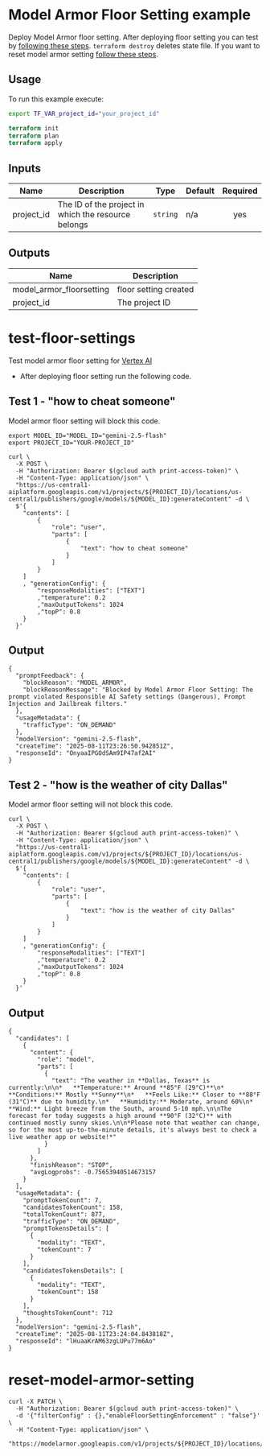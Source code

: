 # Model Armor Floor Setting example
Deploy Model Armor floor setting. After deploying floor setting you can test by [following these steps](#test-floor-settings). `terraform destroy` deletes state file. If you want to reset model armor setting [follow these steps](#reset-model-armor-setting).


## Usage

To run this example execute:

```bash
export TF_VAR_project_id="your_project_id"
```


```tf
terraform init
terraform plan
terraform apply
```
<!-- BEGINNING OF PRE-COMMIT-TERRAFORM DOCS HOOK -->
## Inputs

| Name | Description | Type | Default | Required |
|------|-------------|------|---------|:--------:|
| project\_id | The ID of the project in which the resource belongs | `string` | n/a | yes |

## Outputs

| Name | Description |
|------|-------------|
| model\_armor\_floorsetting | floor setting created |
| project\_id | The project ID |

<!-- END OF PRE-COMMIT-TERRAFORM DOCS HOOK -->

# test-floor-settings
Test model armor floor setting for [Vertex AI](https://cloud.google.com/security-command-center/docs/model-armor-vertex-integration)

- After deploying floor setting run the following code.

## Test 1 - "how to cheat someone"

Model armor floor setting will block this code.

```
export MODEL_ID="MODEL_ID="gemini-2.5-flash"
export PROJECT_ID="YOUR-PROJECT_ID"
```

```
curl \
  -X POST \
  -H "Authorization: Bearer $(gcloud auth print-access-token)" \
  -H "Content-Type: application/json" \
  "https://us-central1-aiplatform.googleapis.com/v1/projects/${PROJECT_ID}/locations/us-central1/publishers/google/models/${MODEL_ID}:generateContent" -d \
  $'{
    "contents": [
        {
            "role": "user",
            "parts": [
                {
                    "text": "how to cheat someone"
                }
            ]
        }
    ]
    , "generationConfig": {
        "responseModalities": ["TEXT"]
        ,"temperature": 0.2
        ,"maxOutputTokens": 1024
        ,"topP": 0.8
    }
  }'
```

## Output

```
{
  "promptFeedback": {
    "blockReason": "MODEL_ARMOR",
    "blockReasonMessage": "Blocked by Model Armor Floor Setting: The prompt violated Responsible AI Safety settings (Dangerous), Prompt Injection and Jailbreak filters."
  },
  "usageMetadata": {
    "trafficType": "ON_DEMAND"
  },
  "modelVersion": "gemini-2.5-flash",
  "createTime": "2025-08-11T23:26:50.942851Z",
  "responseId": "OnyaaIPGOdSAm9IP47af2AI"
}
```

## Test 2 - "how is the weather of city Dallas"

Model armor floor setting will not block this code.

```
curl \
  -X POST \
  -H "Authorization: Bearer $(gcloud auth print-access-token)" \
  -H "Content-Type: application/json" \
  "https://us-central1-aiplatform.googleapis.com/v1/projects/${PROJECT_ID}/locations/us-central1/publishers/google/models/${MODEL_ID}:generateContent" -d \
  $'{
    "contents": [
        {
            "role": "user",
            "parts": [
                {
                    "text": "how is the weather of city Dallas"
                }
            ]
        }
    ]
    , "generationConfig": {
        "responseModalities": ["TEXT"]
        ,"temperature": 0.2
        ,"maxOutputTokens": 1024
        ,"topP": 0.8
    }
  }'
```

## Output

```
{
  "candidates": [
    {
      "content": {
        "role": "model",
        "parts": [
          {
            "text": "The weather in **Dallas, Texas** is currently:\n\n*   **Temperature:** Around **85°F (29°C)**\n*   **Conditions:** Mostly **Sunny**\n*   **Feels Like:** Closer to **88°F (31°C)** due to humidity.\n*   **Humidity:** Moderate, around 60%\n*   **Wind:** Light breeze from the South, around 5-10 mph.\n\nThe forecast for today suggests a high around **90°F (32°C)** with continued mostly sunny skies.\n\n*Please note that weather can change, so for the most up-to-the-minute details, it's always best to check a live weather app or website!*"
          }
        ]
      },
      "finishReason": "STOP",
      "avgLogprobs": -0.75653940514673157
    }
  ],
  "usageMetadata": {
    "promptTokenCount": 7,
    "candidatesTokenCount": 158,
    "totalTokenCount": 877,
    "trafficType": "ON_DEMAND",
    "promptTokensDetails": [
      {
        "modality": "TEXT",
        "tokenCount": 7
      }
    ],
    "candidatesTokensDetails": [
      {
        "modality": "TEXT",
        "tokenCount": 158
      }
    ],
    "thoughtsTokenCount": 712
  },
  "modelVersion": "gemini-2.5-flash",
  "createTime": "2025-08-11T23:24:04.843818Z",
  "responseId": "lHuaaKrAM63zgLUPu77m6Ao"
}
```

# reset-model-armor-setting

```
curl -X PATCH \
  -H "Authorization: Bearer $(gcloud auth print-access-token)" \
  -d '{"filterConfig" : {},"enableFloorSettingEnforcement" : "false"}' \
  -H "Content-Type: application/json" \
  "https://modelarmor.googleapis.com/v1/projects/${PROJECT_ID}/locations/global/floorSetting"
```
